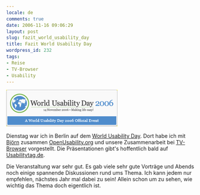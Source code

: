 ```yaml
---
locale: de
comments: true
date: 2006-11-16 09:06:29
layout: post
slug: fazit_world_usability_day
title: Fazit World Usability Day
wordpress_id: 232
tags:
- Reise
- TV-Browser
- Usability
---
```


![](/images/2006-11-16-fazit_world_usability_day/WUD_banner_medium.gif)

Dienstag war ich in Berlin auf dem [World Usability Day](http://www.worldusabilityday.org).
Dort habe ich mit [Björn](http://www.lazs.de/) zusammen
[OpenUsability.org](http://openusability.org/) und unsere Zusammenarbeit bei
[TV-Browser](http://tvbrowser.org) vorgestellt. Die Präsentationen gibt's
hoffentlich bald auf [Usabilitytag.de](http://usabilitytag.de).

Die Veranstaltung war sehr gut. Es gab viele sehr gute Vorträge und Abends noch
einige spannende Diskussionen rund ums Thema. Ich kann jedem nur empfehlen,
nächstes Jahr mal dabei zu sein! Allein schon um zu sehen, wie wichtig das
Thema doch eigentlich ist.
